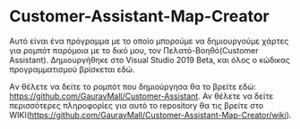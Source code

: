 # Customer-Assistant-Map-Creator
Αυτό είναι ένα πρόγραμμα με το οποίο μπορούμε να δημιουργούμε χάρτες για ρομπότ παρόμοια με το δικό μου, τον Πελατό-Βοηθό(Customer Assistant). Δημιουργήθηκε στο Visual Studio 2019 Beta, και όλος ο κώδικας προγραμματισμού βρίσκεται εδώ. 

Aν θέλετε να δείτε το ρομπότ που δημιούργησα θα το βρείτε εδώ: https://github.com/GauravMall/Customer-Assistant. 
Αν θέλετε να δείτε περισσότερες πληροφορίες για αυτό το repository θα τις βρείτε στο WIKI(https://github.com/GauravMall/Customer-Assistant-Map-Creator/wiki).
